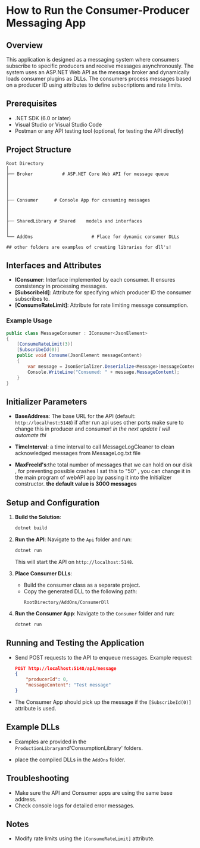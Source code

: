 # How to Run the Consumer-Producer Messaging App

## Overview
This application is designed as a messaging system where consumers subscribe to specific producers and receive messages asynchronously. The system uses an ASP.NET Web API as the message broker and dynamically loads consumer plugins as DLLs. The consumers process messages based on a producer ID using attributes to define subscriptions and rate limits.

## Prerequisites
- .NET SDK (6.0 or later)
- Visual Studio or Visual Studio Code
- Postman or any API testing tool (optional, for testing the API directly)

## Project Structure
```
Root Directory
│
├── Broker           # ASP.NET Core Web API for message queue
│   
│   
│       
│
├── Consumer      # Console App for consuming messages
│   
│   
│
├── SharedLibrary # Shared    models and interfaces
│   
│
└── AddOns                      # Place for dynamic consumer DLLs

## other folders are examples of creating libraries for dll's!
```

## Interfaces and Attributes
- **IConsumer<T>**: Interface implemented by each consumer. It ensures consistency in processing messages.
- **[SubscribeId]**: Attribute for specifying which producer ID the consumer subscribes to.
- **[ConsumeRateLimit]**: Attribute for rate limiting message consumption.

### Example Usage
```csharp
public class MessageConsumer : IConsumer<JsonElement>
{
    [ConsumeRateLimit(3)]
    [SubscribeId(0)]
    public void Consume(JsonElement messageContent)
    {
        var message = JsonSerializer.Deserialize<Message>(messageContent.ToString());
        Console.WriteLine("Consumed: " + message.MessageContent);
    }
}
```

## Initializer Parameters
- **BaseAddress**: The base URL for the API (default: `http://localhost:5148`)
if after run api uses other ports make sure to change this in producer and consumer!
*in the next update I will automate thi*
- **TimeInterval**: a time interval to call MessageLogCleaner to clean acknowledged messages from MessageLog.txt file

 - **MaxFreeId's**:the total number of messages that we can hold on our disk , for preventing possible crashes I sat this to "50" , you can change it in the main program of webAPI app by passing it into the Initializer constructor. **the default value is 3000 messages**

## Setup and Configuration
1. **Build the Solution**:
    ```sh
    dotnet build
    ```

2. **Run the API**:
    Navigate to the `Api` folder and run:
    ```sh
    dotnet run
    ```
    This will start the API on `http://localhost:5148`.

3. **Place Consumer DLLs**:
    - Build the consumer class as a separate project.
    - Copy the generated DLL to the following path:
      ```
      RootDirectory/AddOns/ConsumerDll
      ```

4. **Run the Consumer App**:
    Navigate to the `Consumer` folder and run:
    ```sh
    dotnet run
    ```

## Running and Testing the Application
- Send POST requests to the API to enqueue messages. Example request:
    ```json
    POST http://localhost:5148/api/message
    {
        "producerId": 0,
        "messageContent": "Test message"
    }
    ```
- The Consumer App should pick up the message if the `[SubscribeId(0)]` attribute is used.

## Example DLLs
- Examples are provided in the `ProductionLibrary`and'ConsumptionLibrary' folders.

- place the compiled DLLs in the `AddOns` folder.

## Troubleshooting
- Make sure the API and Consumer apps are using the same base address.
- Check console logs for detailed error messages.

## Notes
- Modify rate limits using the `[ConsumeRateLimit]` attribute.

